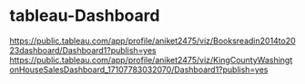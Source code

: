 # tableau-Dashboard
https://public.tableau.com/app/profile/aniket2475/viz/Booksreadin2014to2023dashboard/Dashboard1?publish=yes
https://public.tableau.com/app/profile/aniket2475/viz/KingCountyWashingtonHouseSalesDashboard_17107783032070/Dashboard1?publish=yes
